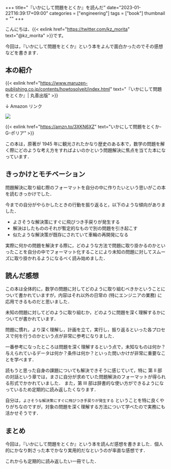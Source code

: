 +++
title="『いかにして問題をとくか』を読んだ"
date="2023-01-22T16:39:17+09:00"
categories = ["engineering"]
tags = ["book"]
thumbnail = ""
+++

こんにちは、{{< exlink href="https://twitter.com/kz_morita" text="@kz_morita" >}}です。

今回は，『いかにして問題をとくか』という本をよんで面白かったのでその感想などを書きます．

## 本の紹介

{{< exlink href="https://www.maruzen-publishing.co.jp/contents/howtosolveit/index.html" text="『いかにして問題をとくか』| 丸善出版" >}}

↓ Amazon リンク

<a href="https://www.amazon.co.jp/%E3%81%84%E3%81%8B%E3%81%AB%E3%81%97%E3%81%A6%E5%95%8F%E9%A1%8C%E3%82%92%E3%81%A8%E3%81%8F%E3%81%8B-G-%E3%83%9D%E3%83%AA%E3%82%A2/dp/4621045938?&linkCode=li2&tag=foresta04-22&linkId=e6f27581e4d4fb58ca56201690f4285f&language=ja_JP&ref_=as_li_ss_il" target="_blank"><img border="0" src="//ws-fe.amazon-adsystem.com/widgets/q?_encoding=UTF8&ASIN=4621045938&Format=_SL160_&ID=AsinImage&MarketPlace=JP&ServiceVersion=20070822&WS=1&tag=foresta04-22&language=ja_JP" ></a><img src="https://ir-jp.amazon-adsystem.com/e/ir?t=foresta04-22&language=ja_JP&l=li2&o=9&a=4621045938" width="1" height="1" border="0" alt="" style="border:none !important; margin:0px !important;" />

{{< exlink href="https://amzn.to/3XKN6XZ" text="いかにして問題をとくか-G-ポリア" >}}

この本は，原著が 1945 年に観光されたかなり歴史のある本で，数学の問題を解く際にどのような考え方をすればよいのかという問題解決に焦点を当てた本になっています．

## きっかけとモチベーション

問題解決に取り組む際のフォーマットを自分の中に作りたいという思いがこの本を読むきっかけでした．

今までの自分がやらかしたときの行動を振り返ると，以下のような傾向がありました．

-   よさそうな解決策にすぐに飛びつき手戻りが発生する
-   解決はしたもののそれが暫定的なもので別の問題を引き起こす
-   似たような解決策が既存にされていて車輪の再開発になる

実際に何かの問題を解決する際に，どのような方法で問題に取り掛かるのかといったことを自分の中でフォーマット化することにより未知の問題に対してスムーズに取り掛かれるようになるべく読み始めました．

## 読んだ感想

この本は全体的に，数学の問題に対してどのように取り組むべきかということについて書かれていますが，内容はそれ以外の日常の (特にエンジニアの業務) に応用できるものだと思いました．

未知の問題に対してどのように取り組むか，どのように問題を深く理解するかについてが書かれています．

問題に慣れ，より深く理解し，計画を立て，実行し，振り返るといった各プロセスで何を行うのかという点が非常に参考になりました．

一番参考になったところは問題を深く理解するという点で，未知なものは何か？与えられているデータは何か？条件は何か？といった問いかけが非常に重要なことを学べます．

読もうと思った自身の課題についても解決できそうに感じていて，特に 第 Ⅱ 部の対話という章では，まさに自分が求めていた問題解決のフォーマットが得られる形式でかかれていました．
また，第 Ⅲ 部は辞書的な使い方ができるようになっているため定期的に読み返したくなります．

自分は，`よさそうな解決策にすぐに飛びつき手戻りが発生する` ということを特に良くやりがちなのですが，対象の問題を深く理解する方法について学べたので実務にも活かせそうです．

## まとめ

今回は，『いかにして問題をとくか』という本を読んだ感想を書きました．個人的にかなり刺さった本でかなり実用的だなというのが率直な感想です．

これからも定期的に読み返したい一冊でした．
